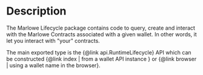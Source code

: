 # Description

The Marlowe Lifecycle package contains code to query, create and interact with the Marlowe Contracts associated with a given wallet. In other words, it let you interact with "your" contracts.

The main exported type is the {@link api.RuntimeLifecycle} API which can be constructed {@link index | from a wallet API instance } or {@link browser | using a wallet name in the browser}.
